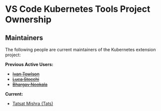 # VS Code Kubernetes Tools Project Ownership

## Maintainers

The following people are current maintainers of the Kubernetes extension project:

**Previous Active Users:**

* ~~[Ivan Towlson](https://github.com/itowlson)~~
* ~~[Luca Stocchi](https://github.com/lstocchi)~~
* ~~[Bhargav Nookala](https://github.com/bnookala)~~

**Current:**

* [Tatsat Mishra (Tats)](https://github.com/Tatsinnit)
